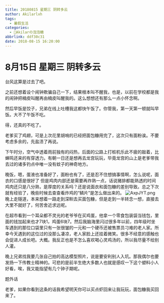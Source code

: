 ```yaml
---
title: 20180815 星期三 阴转多云
author: Akilarlxh
tags:
  - 暑假生活
categories:
  - 🍬Akilarの泡泡糖
abbrlink: ddf30c31
date: 2018-08-15 16:20:00
---
```

# 8月15日 星期三 阴转多云

台风这算是过去了吧。

之前还想着设个闹钟欺骗自己一下，结果根本叫不醒我，也是，以前在学校都是我的闹钟把楠皮叫醒再由楠皮叫醒我的。这么想想还有那么一点小怀念啊。

然后早饭是饺子，兄弟在线上吐槽我这都快午饭了。你管我，第一天第一顿就叫早饭。大不了午饭不吃。

得，还真的不吃了。

老爹买了鸡翅，可是上次花里胡哨的已经把面包糠用完了，这次只有面粉诶。不要考虑多余的，先盐渍了再说。

下午时分，空气中透着雨前独有的闷热，后面的公路上打桩机乐此不疲的敲着，比蝉鸣还来的有穿透力。有朝一日还是想再去龙宫玩玩，毕竟龙宫的山上是老爹带我去过的诸多钓点中唯一没有蚊子的神奇地方。

晚饭，嗯，蛋液也准备好了，面粉也有了，还是忍不住想搞事情啊，怎么说呢，面衣的口感是很好了 但是鸡肉内部还是需要再炸熟一点，话说猪排都能熟透的时间鸡肉还只是八分熟，是厚度的关系吗？还是说面衣和面包糠的差别导致。总之下次就有经验了，晚些时候去查查看炸鸡的“鳞片”是怎么做出来的。
![AxpJYT.png](https://s2.ax1x.com/2019/04/16/AxpJYT.png)
晚上走隧道，本来想着一路走到深甽去买面包糠，但是走到一半转念一想，直接去大里不就好了，何苦舍近求远呢。

在超市看到一个耳朵都不灵光的老爷爷在买鸡蛋，他拿一个零食包装袋当钱包，里面的钱加起来也才7块1，鸡蛋6块7。然后我脑海里闪过很多年以前，四年级时坐车遇到的那位口袋里只有一张很皱的一元和一个硬币还被售票员刁难的老人家。所幸今天遇到的这位过的没那么凄凉，老人家脸上还挂着微笑。很多不经意的感触也会促进人成长吧。大概。我反正也是不怎么喜欢喝心灵鸡汤的，所以我尽量不给别人灌。

晚上兄弟找我要几张自己拍的高达模型照片，说是要安利别人入坑。那我偶尔也要发扬一下传教士精神的。可悲的是前半生绝大多数人也就是感叹一下这个塑料小人好看，唉，我又能指望有几个钟子期呢。

题外话

老爹，如果你看到这条的话我希望明天你可以买点虾回来让我玩玩，面包糠我买回来了。

